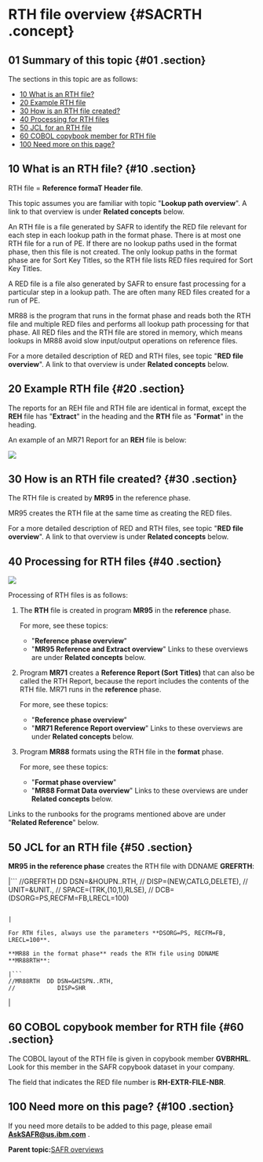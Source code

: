 # RTH file overview {#SACRTH .concept}

## 01 Summary of this topic {#01 .section}

The sections in this topic are as follows:

-   [10 What is an RTH file?](SACRTH.md#10)
-   [20 Example RTH file](SACRTH.md#20)
-   [30 How is an RTH file created?](SACRTH.md#30)
-   [40 Processing for RTH files](SACRTH.md#40)
-   [50 JCL for an RTH file](SACRTH.md#50)
-   [60 COBOL copybook member for RTH file](SACRTH.md#60)
-   [100 Need more on this page?](SACRTH.md#100)

## 10 What is an RTH file? {#10 .section}

RTH file = **Reference formaT Header file**.

This topic assumes you are familiar with topic "**Lookup path overview**". A link to that overview is under **Related concepts** below.

An RTH file is a file generated by SAFR to identify the RED file relevant for each step in each lookup path in the format phase. There is at most one RTH file for a run of PE. If there are no lookup paths used in the format phase, then this file is not created. The only lookup paths in the format phase are for Sort Key Titles, so the RTH file lists RED files required for Sort Key Titles.

A RED file is a file also generated by SAFR to ensure fast processing for a particular step in a lookup path. The are often many RED files created for a run of PE.

MR88 is the program that runs in the format phase and reads both the RTH file and multiple RED files and performs all lookup path processing for that phase. All RED files and the RTH file are stored in memory, which means lookups in MR88 avoid slow input/output operations on reference files.

For a more detailed description of RED and RTH files, see topic "**RED file overview**". A link to that overview is under **Related concepts** below.

## 20 Example RTH file {#20 .section}

The reports for an REH file and RTH file are identical in format, except the **REH** file has "**Extract**" in the heading and the **RTH** file as "**Format**" in the heading.

An example of an MR71 Report for an **REH** file is below:

![](images/MR71RPT_REH_02.GIF)

## 30 How is an RTH file created? {#30 .section}

The RTH file is created by **MR95** in the reference phase.

MR95 creates the RTH file at the same time as creating the RED files.

For a more detailed description of RED and RTH files, see topic "**RED file overview**". A link to that overview is under **Related concepts** below.

## 40 Processing for RTH files {#40 .section}

![](images/RTH_Phases_01.gif)

Processing of RTH files is as follows:

1.  The **RTH** file is created in program **MR95** in the **reference** phase.

    For more, see these topics:

    -   "**Reference phase overview**"
    -   "**MR95 Reference and Extract overview**"
    Links to these overviews are under **Related concepts** below.

2.  Program **MR71** creates a **Reference Report \(Sort Titles\)** that can also be called the RTH Report, because the report includes the contents of the RTH file. MR71 runs in the **reference** phase.

    For more, see these topics:

    -   "**Reference phase overview**"
    -   "**MR71 Reference Report overview**"
    Links to these overviews are under **Related concepts** below.

3.  Program **MR88** formats using the RTH file in the **format** phase.

    For more, see these topics:

    -   "**Format phase overview**"
    -   "**MR88 Format Data overview**"
    Links to these overviews are under **Related concepts** below.


Links to the runbooks for the programs mentioned above are under "**Related Reference**" below.

## 50 JCL for an RTH file {#50 .section}

**MR95 in the reference phase** creates the RTH file with DDNAME **GREFRTH**:

|```
//GREFRTH  DD DSN=&HOUPN..RTH,
//            DISP=(NEW,CATLG,DELETE),
//            UNIT=&UNIT.,
//            SPACE=(TRK,(10,1),RLSE),
//            DCB=(DSORG=PS,RECFM=FB,LRECL=100)
```

|

For RTH files, always use the parameters **DSORG=PS, RECFM=FB, LRECL=100**. 

**MR88 in the format phase** reads the RTH file using DDNAME **MR88RTH**:

|```
//MR88RTH  DD DSN=&HISPN..RTH,
//            DISP=SHR              
```

|

## 60 COBOL copybook member for RTH file {#60 .section}

The COBOL layout of the RTH file is given in copybook member **GVBRHRL**. Look for this member in the SAFR copybook dataset in your company.

The field that indicates the RED file number is **RH-EXTR-FILE-NBR**.

## 100 Need more on this page? {#100 .section}

If you need more details to be added to this page, please email **AskSAFR@us.ibm.com** .

**Parent topic:**[SAFR overviews](../html/AAR450Overviews.md)

